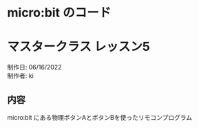 # micro:bit のコード
# マスタークラス レッスン5

制作日: 06/16/2022  
制作者: ki  

## 内容

micro:bit にある物理ボタンAとボタンBを使ったリモコンプログラム